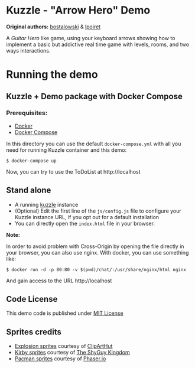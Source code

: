 # Kuzzle - "Arrow Hero" Demo

**Original authors:** [bostalowski](https://github.com/bostalowski) & [lpoiret](https://github.com/lpoiret)

A *Guitar Hero* like game, using your keyboard arrows showing how to implement a basic but addictive real time game with levels, rooms, and two ways interactions.

# Running the demo

## Kuzzle + Demo package with Docker Compose

### Prerequisites:

* [Docker](https://docs.docker.com/installation/#installation)
* [Docker Compose](https://docs.docker.com/compose/install/)

In this directory you can use the default `docker-compose.yml` with all you need for running Kuzzle container and this demo:

```
$ docker-compose up
```

Now, you can try to use the ToDoList at http://localhost

## Stand alone

* A running [kuzzle](https://github.com/kuzzleio/kuzzle) instance
* (Optional) Edit the first line of the ``js/config.js`` file to configure your Kuzzle instance URL, if you opt out for a default installation
* You can directly open the `index.html` file in your browser.

**Note:**

In order to avoid problem with Cross-Origin by opening the file directly in your browser, you can also use nginx. With docker, you can use something like:

    $ docker run -d -p 80:80 -v $(pwd)/chat/:/usr/share/nginx/html nginx
    
And gain access to the URL http://localhost

## Code License

This demo code is published under [MIT License](LICENSE)

## Sprites credits

* [Explosion sprites](assets/sprites/explosion.png) courtesy of [ClipArtHut](http://www.cliparthut.com/explosion-sprite-sheet-clipart-Jp1tC6.html)
* [Kirby sprites](assets/sprites/kirby.png) courtesy of [The ShyGuy Kingdom](http://tsgk.captainn.net/index.php?p=search&q=kirby)
* [Pacman sprites](assets/sprites/pacman_28x28.png) courtesy of [Phaser.io](http://examples.phaser.io/assets/sprites/pacman_by_oz_28x28.png)

